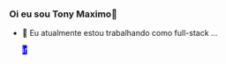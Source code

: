### Oi eu sou Tony Maximo👋

- 🔭 Eu atualmente estou trabalhando como full-stack ...

  <div> 
    <a style="background: blue; color: white; text-decoration: none;" href="https://github.com/TonyMaximo/TonyMaximo)https://github.com/TonyMaximo/TonyMaximo">ir</a>
  </div>


